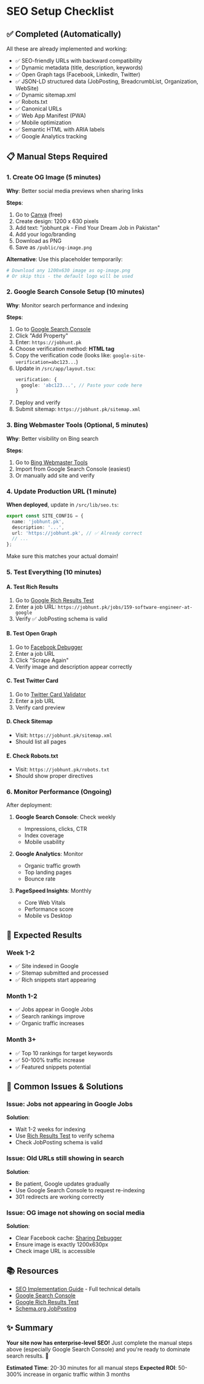 # SEO Setup Checklist

## ✅ Completed (Automatically)

All these are already implemented and working:

- ✅ SEO-friendly URLs with backward compatibility
- ✅ Dynamic metadata (title, description, keywords)
- ✅ Open Graph tags (Facebook, LinkedIn, Twitter)
- ✅ JSON-LD structured data (JobPosting, BreadcrumbList, Organization, WebSite)
- ✅ Dynamic sitemap.xml
- ✅ Robots.txt
- ✅ Canonical URLs
- ✅ Web App Manifest (PWA)
- ✅ Mobile optimization
- ✅ Semantic HTML with ARIA labels
- ✅ Google Analytics tracking

## 📋 Manual Steps Required

### 1. Create OG Image (5 minutes)
**Why**: Better social media previews when sharing links

**Steps**:
1. Go to [Canva](https://www.canva.com) (free)
2. Create design: 1200 x 630 pixels
3. Add text: "jobhunt.pk - Find Your Dream Job in Pakistan"
4. Add your logo/branding
5. Download as PNG
6. Save as `/public/og-image.png`

**Alternative**: Use this placeholder temporarily:
```bash
# Download any 1200x630 image as og-image.png
# Or skip this - the default logo will be used
```

### 2. Google Search Console Setup (10 minutes)
**Why**: Monitor search performance and indexing

**Steps**:
1. Go to [Google Search Console](https://search.google.com/search-console)
2. Click "Add Property"
3. Enter: `https://jobhunt.pk`
4. Choose verification method: **HTML tag**
5. Copy the verification code (looks like: `google-site-verification=abc123...`)
6. Update in `/src/app/layout.tsx`:
   ```typescript
   verification: {
     google: 'abc123...', // Paste your code here
   }
   ```
7. Deploy and verify
8. Submit sitemap: `https://jobhunt.pk/sitemap.xml`

### 3. Bing Webmaster Tools (Optional, 5 minutes)
**Why**: Better visibility on Bing search

**Steps**:
1. Go to [Bing Webmaster Tools](https://www.bing.com/webmasters)
2. Import from Google Search Console (easiest)
3. Or manually add site and verify

### 4. Update Production URL (1 minute)
**When deployed**, update in `/src/lib/seo.ts`:

```typescript
export const SITE_CONFIG = {
  name: 'jobhunt.pk',
  description: '...',
  url: 'https://jobhunt.pk', // ✅ Already correct
  // ...
};
```

Make sure this matches your actual domain!

### 5. Test Everything (10 minutes)

#### A. Test Rich Results
1. Go to [Google Rich Results Test](https://search.google.com/test/rich-results)
2. Enter a job URL: `https://jobhunt.pk/jobs/159-software-engineer-at-google`
3. Verify ✅ JobPosting schema is valid

#### B. Test Open Graph
1. Go to [Facebook Debugger](https://developers.facebook.com/tools/debug/)
2. Enter a job URL
3. Click "Scrape Again"
4. Verify image and description appear correctly

#### C. Test Twitter Card
1. Go to [Twitter Card Validator](https://cards-dev.twitter.com/validator)
2. Enter a job URL
3. Verify card preview

#### D. Check Sitemap
- Visit: `https://jobhunt.pk/sitemap.xml`
- Should list all pages

#### E. Check Robots.txt
- Visit: `https://jobhunt.pk/robots.txt`
- Should show proper directives

### 6. Monitor Performance (Ongoing)

After deployment:

1. **Google Search Console**: Check weekly
   - Impressions, clicks, CTR
   - Index coverage
   - Mobile usability

2. **Google Analytics**: Monitor
   - Organic traffic growth
   - Top landing pages
   - Bounce rate

3. **PageSpeed Insights**: Monthly
   - Core Web Vitals
   - Performance score
   - Mobile vs Desktop

## 🎯 Expected Results

### Week 1-2
- ✅ Site indexed in Google
- ✅ Sitemap submitted and processed
- ✅ Rich snippets start appearing

### Month 1-2
- ✅ Jobs appear in Google Jobs
- ✅ Search rankings improve
- ✅ Organic traffic increases

### Month 3+
- ✅ Top 10 rankings for target keywords
- ✅ 50-100% traffic increase
- ✅ Featured snippets potential

## 🚨 Common Issues & Solutions

### Issue: Jobs not appearing in Google Jobs
**Solution**: 
- Wait 1-2 weeks for indexing
- Use [Rich Results Test](https://search.google.com/test/rich-results) to verify schema
- Check JobPosting schema is valid

### Issue: Old URLs still showing in search
**Solution**: 
- Be patient, Google updates gradually
- Use Google Search Console to request re-indexing
- 301 redirects are working correctly

### Issue: OG image not showing on social media
**Solution**:
- Clear Facebook cache: [Sharing Debugger](https://developers.facebook.com/tools/debug/)
- Ensure image is exactly 1200x630px
- Check image URL is accessible

## 📚 Resources

- [SEO Implementation Guide](./SEO_IMPLEMENTATION.md) - Full technical details
- [Google Search Console](https://search.google.com/search-console)
- [Google Rich Results Test](https://search.google.com/test/rich-results)
- [Schema.org JobPosting](https://schema.org/JobPosting)

## ✨ Summary

**Your site now has enterprise-level SEO!** Just complete the manual steps above (especially Google Search Console) and you're ready to dominate search results. 🚀

**Estimated Time**: 20-30 minutes for all manual steps
**Expected ROI**: 50-300% increase in organic traffic within 3 months

